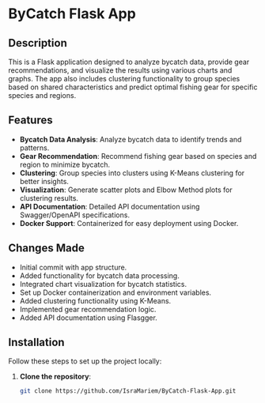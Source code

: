 # ByCatch Flask App

## Description
This is a Flask application designed to analyze bycatch data, provide gear recommendations, and visualize the results using various charts and graphs. The app also includes clustering functionality to group species based on shared characteristics and predict optimal fishing gear for specific species and regions.

## Features
- **Bycatch Data Analysis**: Analyze bycatch data to identify trends and patterns.
- **Gear Recommendation**: Recommend fishing gear based on species and region to minimize bycatch.
- **Clustering**: Group species into clusters using K-Means clustering for better insights.
- **Visualization**: Generate scatter plots and Elbow Method plots for clustering results.
- **API Documentation**: Detailed API documentation using Swagger/OpenAPI specifications.
- **Docker Support**: Containerized for easy deployment using Docker.

## Changes Made
- Initial commit with app structure.
- Added functionality for bycatch data processing.
- Integrated chart visualization for bycatch statistics.
- Set up Docker containerization and environment variables.
- Added clustering functionality using K-Means.
- Implemented gear recommendation logic.
- Added API documentation using Flasgger.

## Installation
Follow these steps to set up the project locally:

1. **Clone the repository**:
   ```bash
   git clone https://github.com/IsraMariem/ByCatch-Flask-App.git
